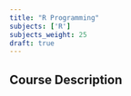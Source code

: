 ```yaml
---
title: "R Programming"
subjects: ['R']
subjects_weight: 25
draft: true
---
```


## Course Description